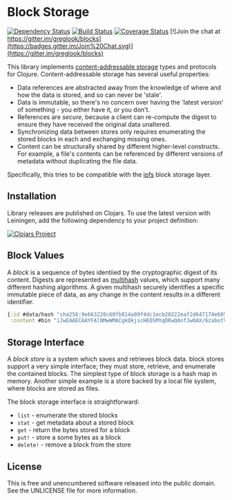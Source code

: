 Block Storage
=============

[![Dependency Status](https://www.versioneye.com/clojure/mvxcvi:blocks/badge.svg)](https://www.versioneye.com/clojure/mvxcvi:blocks)
[![Build Status](https://travis-ci.org/greglook/blocks.svg?branch=develop)](https://travis-ci.org/greglook/blocks)
[![Coverage Status](https://coveralls.io/repos/greglook/blocks/badge.svg?branch=develop&service=github)](https://coveralls.io/github/greglook/blocks?branch=develop)
[![Join the chat at https://gitter.im/greglook/blocks](https://badges.gitter.im/Join%20Chat.svg)](https://gitter.im/greglook/blocks)

This library implements [content-addressable storage](https://en.wikipedia.org/wiki/Content-addressable_storage)
types and protocols for Clojure. Content-addressable storage has several useful properties:

- Data references are abstracted away from the knowledge of where and how the
  data is stored, and so can never be 'stale'.
- Data is immutable, so there's no concern over having the 'latest version' of
  something - you either have it, or you don't.
- References are _secure_, because a client can re-compute the digest to ensure
  they have received the original data unaltered.
- Synchronizing data between stores only requires enumerating the stored blocks
  in each and exchanging missing ones.
- Content can be structurally shared by different higher-level constructs. For
  example, a file's contents can be referenced by different versions of
  metadata without duplicating the file data.

Specifically, this tries to be compatible with the
[ipfs](//ipfs.io) block storage layer.

## Installation

Library releases are published on Clojars. To use the latest version with
Leiningen, add the following dependency to your project definition:

[![Clojars Project](http://clojars.org/mvxcvi/blocks/latest-version.svg)](http://clojars.org/mvxcvi/blocks)

## Block Values

A _block_ is a sequence of bytes identiied by the cryptographic digest of its
content. Digests are represented as
[multihash](//github.com/greglook/clj-multihash) values, which support many
different hashing algorithms. A given multihash securely identifies a specific
immutable piece of data, as any change in the content results in a different
identifier.

```clojure
{:id #data/hash "sha256:9e663220c60fb814a09f4dc1ecb28222eaf2d647174e60554272395bf776495a"
 :content #bin "iJwEAAECAAYFAlNMwWMACgkQkjscHEOSMYqORwQAnfJw0AX/6zabotV6yf2LbuwwJ6Mr+..."}
```

## Storage Interface

A _block store_ is a system which saves and retrieves block data. block stores
support a very simple interface; they must store, retrieve, and enumerate the
contained blocks. The simplest type of block storage is a hash map in memory.
Another simple example is a store backed by a local file system, where blocks are
stored as files.

The block storage interface is straightforward:
- `list` - enumerate the stored blocks
- `stat` - get metadata about a stored block
- `get` - return the bytes stored for a block
- `put!` - store a some bytes as a block
- `delete!` - remove a block from the store

## License

This is free and unencumbered software released into the public domain.
See the UNLICENSE file for more information.
